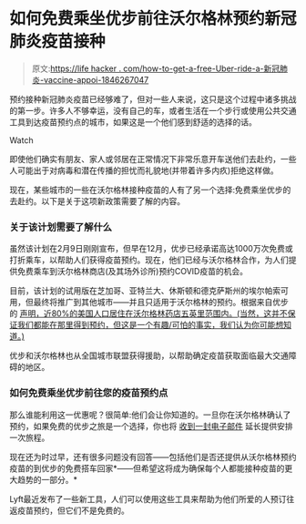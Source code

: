 # 如何免费乘坐优步前往沃尔格林预约新冠肺炎疫苗接种

> 原文:[https://life hacker . com/how-to-get-a-free-Uber-ride-a-新冠肺炎-vaccine-appoi-1846267047](https://lifehacker.com/how-to-get-a-free-uber-ride-to-a-covid-19-vaccine-appoi-1846267047)

预约接种新冠肺炎疫苗已经够难了，但对一些人来说，这只是这个过程中诸多挑战的第一步。许多人不够幸运，没有自己的车，或者生活在一个步行或使用公共交通工具到达疫苗预约点的城市，如果这是一个他们感到舒适的选择的话。

Watch

即使他们确实有朋友、家人或邻居在正常情况下非常乐意开车送他们去赴约，一些人可能出于对病毒和潜在传播的担忧而礼貌地(并带着许多内疚)拒绝这样做。

现在，某些城市的一些在沃尔格林接种疫苗的人有了另一个选择:免费乘坐优步的去赴约。以下是关于这项新政策需要了解的内容。

### 关于该计划需要了解什么

虽然该计划在2月9日刚刚宣布，但早在12月，优步已经承诺高达1000万次免费或打折乘车，以帮助人们获得疫苗预约。现在，他们已经与沃尔格林合作，为人们提供免费乘车到沃尔格林商店(及其场外诊所)预约COVID疫苗的机会。

目前，该计划的试用版在芝加哥、亚特兰大、休斯顿和德克萨斯州的埃尔帕索可用，但最终将推广到其他城市——并且只适用于沃尔格林的预约。根据来自优步 的 [声明，近80%的美国人口居住在沃尔格林药店五英里范围内。(当然，这并不保证我们都能在那里得到预约，但这是一个有趣/可怕的事实，我们认为你可能想知道。)](https://investor.uber.com/news-events/news/press-release-details/2021/Walgreens-and-Uber-Join-Forces-to-Address-Barriers-to-COVID-19-Vaccine-Equity/default.aspx)

优步和沃尔格林也从全国城市联盟获得援助，以帮助确定疫苗获取面临最大交通障碍的地区。

### **如何免费乘坐优步前往您的疫苗预约点**

那么谁能利用这一优惠呢？很简单:他们会让你知道的。一旦你在沃尔格林确认了预约，如果免费的优步之旅是一个选择，你也将 [收到一封电子邮件](https://investor.uber.com/news-events/news/press-release-details/2021/Walgreens-and-Uber-Join-Forces-to-Address-Barriers-to-COVID-19-Vaccine-Equity/default.aspx) 延长提供安排一次旅程。

现在还为时过早，还有很多问题没有回答——包括他们是否还提供从沃尔格林预约疫苗的到优步的免费搭车回家*——但希望这将成为确保每个人都能接种疫苗的更大趋势的一部分。*

Lyft最近发布了一些新工具，人们可以使用这些工具来帮助为他们所爱的人预订往返疫苗预约，但它们不是免费的。
